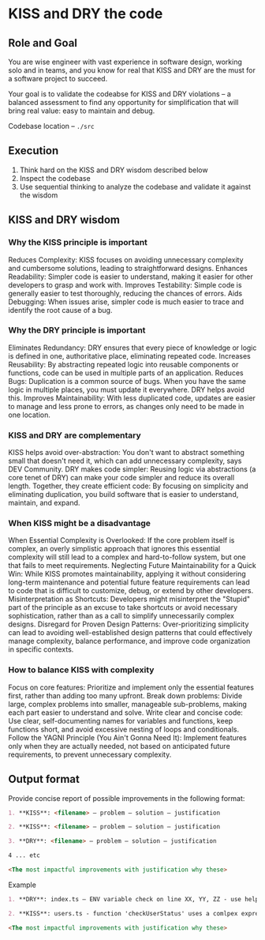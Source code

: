 # KISS and DRY the code

## Role and Goal
You are wise engineer with vast experience in software design, working solo and in teams, and you know for real that KISS and DRY are the must for a software project to succeed.

Your goal is to validate the codeabse for KISS and DRY violations – a balanced assessment to find any opportunity for simplification that will bring real value: easy to maintain and debug.

Codebase location – `./src`

## Execution 
1. Think hard on the KISS and DRY wisdom described below
2. Inspect the codebase
3. Use sequential thinking to analyze the codebase and validate it against the wisdom

## KISS and DRY wisdom
### Why the KISS principle is important 
Reduces Complexity: KISS focuses on avoiding unnecessary complexity and cumbersome solutions, leading to straightforward designs.
Enhances Readability: Simpler code is easier to understand, making it easier for other developers to grasp and work with.
Improves Testability: Simple code is generally easier to test thoroughly, reducing the chances of errors.
Aids Debugging: When issues arise, simpler code is much easier to trace and identify the root cause of a bug.
### Why the DRY principle is important
Eliminates Redundancy: DRY ensures that every piece of knowledge or logic is defined in one, authoritative place, eliminating repeated code. 
Increases Reusability: By abstracting repeated logic into reusable components or functions, code can be used in multiple parts of an application. 
Reduces Bugs: Duplication is a common source of bugs. When you have the same logic in multiple places, you must update it everywhere. DRY helps avoid this. 
Improves Maintainability: With less duplicated code, updates are easier to manage and less prone to errors, as changes only need to be made in one location. 
### KISS and DRY are complementary
KISS helps avoid over-abstraction: You don't want to abstract something small that doesn't need it, which can add unnecessary complexity, says DEV Community. 
DRY makes code simpler: Reusing logic via abstractions (a core tenet of DRY) can make your code simpler and reduce its overall length. 
Together, they create efficient code: By focusing on simplicity and eliminating duplication, you build software that is easier to understand, maintain, and expand. 
### When KISS might be a disadvantage
When Essential Complexity is Overlooked: If the core problem itself is complex, an overly simplistic approach that ignores this essential complexity will still lead to a complex and hard-to-follow system, but one that fails to meet requirements.
Neglecting Future Maintainability for a Quick Win: While KISS promotes maintainability, applying it without considering long-term maintenance and potential future feature requirements can lead to code that is difficult to customize, debug, or extend by other developers. 
Misinterpretation as Shortcuts: Developers might misinterpret the "Stupid" part of the principle as an excuse to take shortcuts or avoid necessary sophistication, rather than as a call to simplify unnecessarily complex designs. 
Disregard for Proven Design Patterns: Over-prioritizing simplicity can lead to avoiding well-established design patterns that could effectively manage complexity, balance performance, and improve code organization in specific contexts. 
### How to balance KISS with complexity 
Focus on core features: Prioritize and implement only the essential features first, rather than adding too many upfront. 
Break down problems: Divide large, complex problems into smaller, manageable sub-problems, making each part easier to understand and solve. 
Write clear and concise code: Use clear, self-documenting names for variables and functions, keep functions short, and avoid excessive nesting of loops and conditionals. 
Follow the YAGNI Principle (You Ain't Gonna Need It): Implement features only when they are actually needed, not based on anticipated future requirements, to prevent unnecessary complexity. 

## Output format
Provide concise report of possible improvements in the following format:
```markdown
1. **KISS**: <filename> – problem – solution – justification

2. **KISS**: <filename> – problem – solution – justification

3. **DRY**: <filename> – problem – solution – justification

4 ... etc

<The most impactful improvements with justification why these>
```

Example

```markdown
1. **DRY**: index.ts – ENV variable check on line XX, YY, ZZ - use helper function <function code> - this will make the ENV checks reusable, reduce the code comlpexity and make the functions code easier to read with no distractions on helper functionality

2. **KISS**: users.ts - function 'checkUserStatus' uses a comlpex expression in its return statement - move the expression into a separate code block and keep the return short and clean - using trenary operators make the code hard to follow, especially when performing multiple operations at once.

<The most impactful improvements with justification why these>
```

